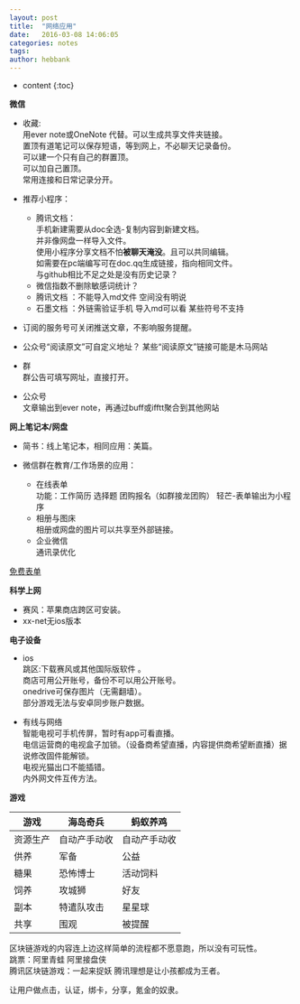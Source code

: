 ```yaml
---
layout: post
title:  "网络应用"
date:   2016-03-08 14:06:05
categories: notes
tags:
author: hebbank
---
```


* content
{:toc}



**微信**  
- 收藏:  
  用ever note或OneNote 代替。可以生成共享文件夹链接。   
  置顶有道笔记可以保存短语，等到网上，不必聊天记录备份。  
可以建一个只有自己的群置顶。  
可以加自己置顶。  
常用连接和日常记录分开。  
- 推荐小程序：
    - 腾讯文档：  
  手机新建需要从doc全选-复制内容到新建文档。  
  并非像网盘一样导入文件。     
    使用小程序分享文档不怕**被聊天淹没**。且可以共同编辑。  
    如需要在pc端编写可在doc.qq生成链接，指向相同文件。  
    与github相比不足之处是没有历史记录？  
  - 微信指数不删除敏感词统计？  
  - 腾讯文档 ：不能导入md文件 空间没有明说
  - 石墨文档 ：外链需验证手机 导入md可以看 某些符号不支持  

- 订阅的服务号可关闭推送文章，不影响服务提醒。  
- 公众号“阅读原文”可自定义地址？ 某些“阅读原文”链接可能是木马网站   
-  群  
  群公告可填写网址，直接打开。    
  - 公众号  
文章输出到ever note，再通过buff或ifftt聚合到其他网站   



**网上笔记本/网盘**   
- 简书：线上笔记本，相同应用：美篇。    
- 微信群在教育/工作场景的应用：  

  - 在线表单  
功能：工作简历 选择题 团购报名（如群接龙团购）
  轻芒-表单输出为小程序     
   - 相册与图床  
相册或网盘的图片可以共享至外部链接。  
   - 企业微信  
通讯录优化  

[免费表单](https://jinshuju.net/?utm_source=pub_footer)   

**科学上网**   
- 赛风：苹果商店跨区可安装。  
- xx-net无ios版本    

**电子设备**  
-  ios  
跳区:下载赛风或其他国际版软件 。  
 商店可用公开账号，备份不可以用公开账号。  
 onedrive可保存图片（无需翻墙）。  
 部分游戏无法与安卓同步账户数据。   

- 有线与网络  
智能电视可手机传屏，暂时有app可看直播。  
电信运营商的电视盒子加锁。（设备商希望直播，内容提供商希望断直播）据说修改固件能解锁。   
电视光猫出口不能插错。  
内外网文件互传方法。  

**游戏**   

游戏|海岛奇兵|蚂蚁养鸡  
---|---|---  
资源生产|自动产手动收|自动产手动收   
供养|军备|公益   
糖果|恐怖博士|活动饲料  
饲养|攻城狮|好友   
副本|特遣队攻击|星星球  
共享|围观|被提醒  


区块链游戏的内容连上边这样简单的流程都不愿意跑，所以没有可玩性。   
跳票：阿里青蛙  阿里接盘侠   
腾讯区块链游戏：一起来捉妖   腾讯理想是让小孩都成为王者。  

让用户做点击，认证，绑卡，分享，氪金的奴隶。  
